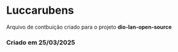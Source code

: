 # Luccarubens

Arquivo de contbuição criado para o projeto **dio-lan-open-source**

### Criado em **25/03/2025**
